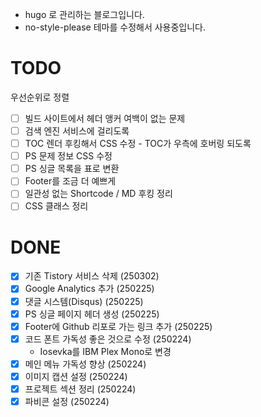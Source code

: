 * hugo 로 관리하는 블로그입니다.
* no-style-please 테마를 수정해서 사용중입니다.

# TODO

우선순위로 정렬

* [ ] 빌드 사이트에서 헤더 앵커 여백이 없는 문제
* [ ] 검색 엔진 서비스에 걸리도록
* [ ] TOC 렌더 후킹해서 CSS 수정 - TOC가 우측에 호버링 되도록
* [ ] PS 문제 정보 CSS 수정
* [ ] PS 싱글 목록을 표로 변환
* [ ] Footer를 조금 더 예쁘게
* [ ] 일관성 없는 Shortcode / MD 후킹 정리
* [ ] CSS 클래스 정리

# DONE

* [x] 기존 Tistory 서비스 삭제 (250302)
* [x] Google Analytics 추가 (250225)
* [x] 댓글 시스템(Disqus) (250225)
* [x] PS 싱글 페이지 헤더 생성 (250225)
* [x] Footer에 Github 리포로 가는 링크 추가 (250225)
* [x] 코드 폰트 가독성 좋은 것으로 수정 (250224)
  * Iosevka를 IBM Plex Mono로 변경
* [x] 메인 메뉴 가독성 향상 (250224)
* [x] 이미지 캡션 설정 (250224)
* [x] 프로젝트 섹션 정리 (250224)
* [x] 파비콘 설정 (250224)
